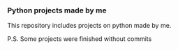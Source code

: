 ### Python projects made by me

This repository includes projects on python made by me. 


P.S. Some projects were finished without commits
